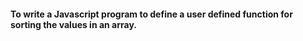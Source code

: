 #### To write a Javascript program to define a user defined function for sorting the values in an array.
